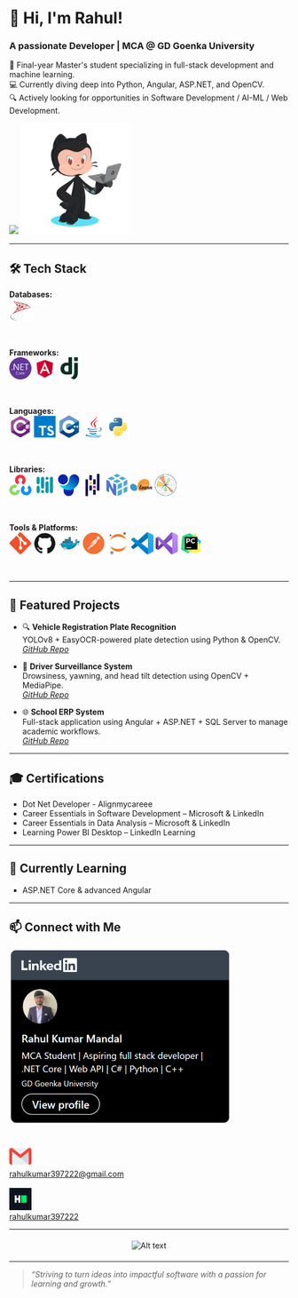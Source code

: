 # 👋 Hi, I'm Rahul!

### A passionate Developer | MCA @ GD Goenka University

🚀 Final-year Master's student specializing in full-stack development and machine learning.  
💻 Currently diving deep into Python, Angular, ASP.NET, and OpenCV.  
🔍 Actively looking for opportunities in Software Development / AI-ML / Web Development.

![](https://github-readme-stats.vercel.app/api/top-langs/?username=rahulmandal0207&theme=dark&hide_border=false&include_all_commits=false&count_private=false&layout=compact)
<img src="assets/octocat.png" width="200"/>

---

## 🛠️ Tech Stack

**Databases:**  
<img src="assets/microsoftsqlserver-original.svg" height="40" alt="microsoftsqlserver logo"  >

<br/>

**Frameworks:**  
<img src="assets/dotnetcore-original.svg" height="40" alt="dotnetcore logo"  >
<img src="assets/angular-original.svg" height="40" alt="angular logo"  >
<img src="assets/django-plain.svg" height="40" alt="django logo"  >

<br/>

**Languages:**  
<img src="assets/csharp-original.svg" height="40" alt="csharp logo"  >
<img src="assets/typescript-original.svg" height="40" alt="typescript logo"  >
<img src="assets/cplusplus-original.svg" height="40" alt="cplus logo"  >
<img src="assets/java-original.svg" height="40" alt="java logo"  >
<img src="assets/python-original.svg" height="40" alt="python logo"  >

<br/>

**Libraries:** <br/>
<img src="assets/opencv-original.svg" height="40" alt="opencv logo"  >
<img src="assets/mediapipe.png" height="40" alt="mediapipe logo"  >
<img src="assets/UltralyticsYOLO.svg" height="40" alt="UltralyticsYOLO logo">
<img src="assets/pandas-original.svg" height="40" alt="pandas logo"  >
<img src="assets/numpy-original.svg" height="40" alt="numpy logo"  >
<img src="assets/scikitlearn-original.svg" height="40" alt="scikitlearn logo"  >
<img src="assets/matplotlib-original.svg" height="40" alt="matplotlib logo"  >

<br/>

**Tools & Platforms:**  
<img src="assets/git-original.svg" height="40" alt="git logo"  >
<img src="assets/github-original.svg" height="40" alt="github logo"  >
<img src="assets/docker-original.svg" height="40" alt="docker logo"  >
<img src="assets/postman-original.svg" height="40" alt="postman logo"  >
<img src="assets/jupyter-original.svg" height="40" alt="jupyter logo"  >
<img src="assets/vscode-original.svg" height="40" alt="vscode logo"  >
<img src="assets/visualstudio-original.svg" height="40" alt="visualstudio logo"  >
<img src="assets/pycharm-original.svg" height="40" alt="pycharm logo"  >

<br/>

---

## 💼 Featured Projects

- 🔍 **Vehicle Registration Plate Recognition**  
  YOLOv8 + EasyOCR-powered plate detection using Python & OpenCV.  
  _[GitHub Repo](https://github.com/rahulmandal0207/vrpr)_

- 🧠 **Driver Surveillance System**  
  Drowsiness, yawning, and head tilt detection using OpenCV + MediaPipe.  
  _[GitHub Repo](https://github.com/rahulmandal0207/DSS_backend)_

- 🌐 **School ERP System**  
  Full-stack application using Angular + ASP.NET + SQL Server to manage academic workflows.  
  _[GitHub Repo](https://github.com/rahulmandal0207/School_ERP)_

---

## 🎓 Certifications

- Dot Net Developer - Alignmycareee
- Career Essentials in Software Development – Microsoft & LinkedIn
- Career Essentials in Data Analysis – Microsoft & LinkedIn
- Learning Power BI Desktop – LinkedIn Learning

---

## 🔭 Currently Learning

- ASP.NET Core & advanced Angular

---

## 📫 Connect with Me

<div>
  <a  href="https://www.linkedin.com/in/rahul-kumar-mandal-462a78360" target="_blank">
    <img src="assets/linkedin_profile.png" width="400" alt="linkedin logo"/>
  </a>
  <a  href="https://www.linkedin.com/in/rahul-kumar-mandal-462a78360" target="_blank">
<br/>
<br/>
<br/>
  <a   href="mailto:rahulkumar397222@gmail.com" target="_blank">
    <img src="assets/gmail.png" width="40" alt="gmail logo"/>  
    <br>
    rahulkumar397222@gmail.com
  </a>

  <br/>
  <br/>
  <a  href="https://www.hackerrank.com/profile/rahulkumar397222" target="_blank">
    <img src="assets/hackerrank-default.svg" width="40" alt="hackerrank logo"/>
    <br>
    rahulkumar397222
  </a>
</div>

---

<div style="text-align: center; margin-top: 20px; margin-bottom: 20px">

![Alt text](https://spotify-recently-played-readme.vercel.app/api?user=vdr310xf4llha5fbcmaktfsgd&unique=true&count=1&width=400)

</div>

---

> _“Striving to turn ideas into impactful software with a passion for learning and growth.”_
